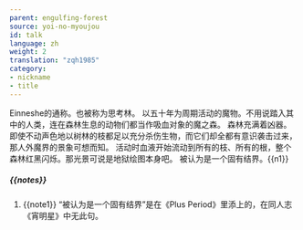 ```yaml
---
parent: engulfing-forest
source: yoi-no-myoujou
id: talk
language: zh
weight: 2
translation: "zqh1985"
category:
- nickname
- title
---
```


Einneshe的通称。也被称为思考林。
以五十年为周期活动的魔物。不用说踏入其中的人类，连在森林生息的动物们都当作吸血对象的魔之森。
森林充满着凶器。即使不动声色地以树林的枝都足以充分杀伤生物，而它们却全都有意识袭击过来，那人外魔界的景象可想而知。
活动时血液开始流动到所有的枝、所有的根，整个森林红黑闪烁。那光景可说是地狱绘图本身吧。
被认为是一个固有结界。{{n1}}

##### {{notes}}

1. {{note1}} “被认为是一个固有结界”是在《Plus Period》里添上的，在同人志《宵明星》中无此句。
